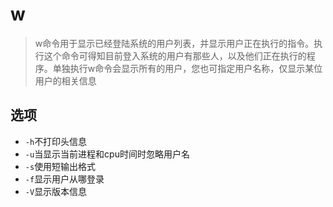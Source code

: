 # w

> w命令用于显示已经登陆系统的用户列表，并显示用户正在执行的指令。执行这个命令可得知目前登入系统的用户有那些人，以及他们正在执行的程序。单独执行w命令会显示所有的用户，您也可指定用户名称，仅显示某位用户的相关信息

## 选项

- `-h`不打印头信息
- `-u`当显示当前进程和cpu时间时忽略用户名
- `-s`使用短输出格式
- `-f`显示用户从哪登录
- `-V`显示版本信息

